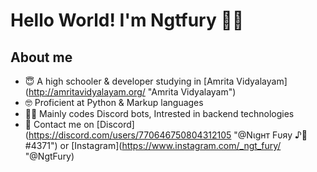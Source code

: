 # Hello World! I'm Ngtfury 👋🏻

## About me
  - 😇 A high schooler & developer studying in [Amrita Vidyalayam](http://amritavidyalayam.org/ \"Amrita Vidyalayam\")
  - 🤓 Proficient at Python & Markup languages
  - 🤸‍♂️ Mainly codes Discord bots, Intrested in backend technologies
  - 🏹 Contact me on [Discord](https://discord.com/users/770646750804312105 \"@Nιgнт Fυяу ♪🤍#4371\") or [Instagram](https://www.instagram.com/_ngt_fury/ \"@NgtFury\)
